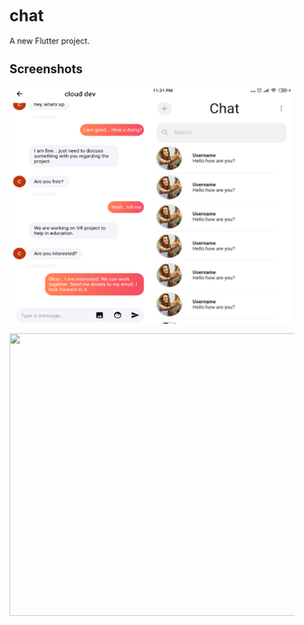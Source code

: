 # chat

A new Flutter project.

## Screenshots
<img src="flutter_02.png" height=420 width=250/><img src="flutter_01.png" height=420 width=250/>

<img src="iPhone X-XS-11 Pro – 2.jpg" height=500 width=600/>




